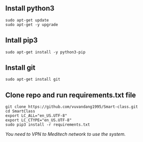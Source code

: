 ## Install python3

```
sudo apt-get update
sudo apt-get -y upgrade
```

## Intall pip3

`sudo apt-get install -y python3-pip`

## Install git

`sudo apt-get install git`

## Clone repo and run requirements.txt file

```
git clone https://github.com/vuvandang1995/Smart-class.git
cd SmartClass
export LC_ALL="en_US.UTF-8"
export LC_CTYPE="en_US.UTF-8"
sudo pip3 install -r requirements.txt
```


*You need to VPN to Meditech network to use the system.*
